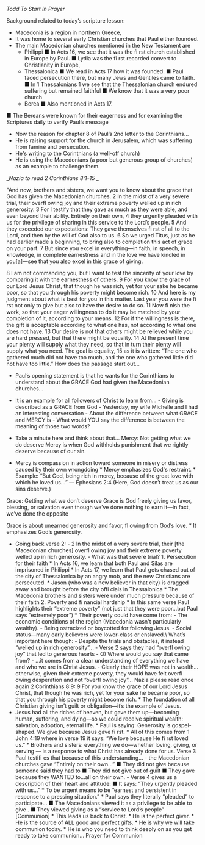 *Todd To Start In Prayer*

Background related to today’s scripture lesson:

 * Macedonia is a region in northern Greece,
 * It was home to several early Christian churches that Paul either founded.
 * The main Macedonian churches mentioned in the New Testament are
    - Philippi
■ In Acts 16, we see that it was the fi rst church established in Europe by Paul.
■ Lydia was the fi rst recorded convert to Christianity in Europe,
    - Thessalonica
■ We read in Acts 17 how it was founded.
■ Paul faced persecution there, but many Jews and Gentiles came to faith.
■ In 1 Thessalonians 1 we see that the Thessalonian church endured suffering but remained faithful
■ We know that it was a very poor church
    - Berea
■ Also mentioned in Acts 17.

■ The Bereans were known for their eagerness and for examining the Scriptures daily to verify Paul’s message  

* Now the reason for chapter 8 of Paul’s 2nd letter to the Corinthians…  
* He is raising support for the church in Jerusalem, which was suffering from famine and persecution.  
* He's writing to the Corinthians (a well-off church)  
* He is using the Macedonians (a poor but generous group of churches) as an example to challenge them.

_*Nazia to read 2 Corinthians 8:1-15* _

"And now, brothers and sisters, we want you to know about the grace that God has given the Macedonian churches. 2 In the midst of a very severe trial, their overfl owing joy and their extreme poverty welled up in rich generosity. 3 For I testify that they gave as much as they were able, and even beyond their ability. Entirely on their own, 4 they urgently pleaded with us for the privilege of sharing in this service to the Lord’s people. 5 And they exceeded our expectations: They gave themselves fi rst of all to the Lord, and then by the will of God also to us. 6 So we urged Titus, just as he had earlier made a beginning, to bring also to completion this act of grace on your part. 7 But since you excel in everything—in faith, in speech, in knowledge, in complete earnestness and in the love we have kindled in you[a]—see that you also excel in this grace of giving.

8 I am not commanding you, but I want to test the sincerity of your love by comparing it with the earnestness of others. 9 For you know the grace of our Lord Jesus Christ, that though he was rich, yet for your sake he became poor, so that you through his poverty might become rich. 10 And here is my judgment about what is best for you in this matter. Last year you were the fi rst not only to give but also to have the desire to do so. 11 Now fi nish the work, so that your eager willingness to do it may be matched by your completion of it, according to your means. 12 For if the willingness is there, the gift is acceptable according to what one has, not according to what one does not have. 13 Our desire is not that others might be relieved while you are hard pressed, but that there might be equality. 14 At the present time your plenty will supply what they need, so that in turn their plenty will supply what you need. The goal is equality, 15 as it is written: “The one who gathered much did not have too much, and the one who gathered little did not have too little.” How does the passage start out…     

- Paul’s opening statement is that he wants for the Corinthians to understand about the GRACE God had given the Macedonian churches…     

- It is an example for all followers of Christ to learn from...     - Giving is described as a GRACE from God     - Yesterday, my wife Michelle and I had an interesting conversation     - About the difference between what GRACE and MERCY is     - What would YOU say the difference is between the meaning of those two words?     

- Take a minute here and think about that… Mercy: Not getting what we do deserve Mercy is when God withholds punishment that we rightly deserve because of our sin.  

* Mercy is compassion in action toward someone in misery or distress caused by their own wrongdoing  * Mercy emphasizes God's restraint.  * Example: “But God, being rich in mercy, because of the great love with which he loved us…” — Ephesians 2:4 (Here, God doesn’t treat us as our sins deserve.) 

Grace: Getting what we don’t deserve Grace is God freely giving us favor, blessing, or salvation even though we’ve done nothing to earn it—in fact, we’ve done the opposite

Grace is about unearned generosity and favor, fl owing from God’s love.  * It emphasizes God’s generosity.
 * Going back verse 2:     - 2 In the midst of a very severe trial, their [the Macedonian churches] overfl owing joy and their extreme poverty welled up in rich generosity.     - What was that severe trial? 1. Persecution for their faith  * In Acts 16, we learn that both Paul and Silas are imprisoned in Philippi  * In Acts 17, we learn that Paul gets chased out of the city of Thessalonica by an angry mob, and the new Christians are persecuted.  * Jason (who was a new believer in that city) is dragged away and brought before the city offi cials in Thessalonica  * The Macedonia brothers and sisters were under much pressure because of their faith 2. Poverty and fi nancial hardship  * In this same verse Paul highlights their “extreme poverty” (not just that they were poor…but Paul says “extremely poor”)  * Their poverty could have come from:     - The economic conditions of the region (Macedonia wasn't particularly wealthy).     - Being ostracized or boycotted for following Jesus.     - Social status—many early believers were lower-class or enslaved.\ What’s important here though:     - Despite the trials and obstacles, it instead “welled up in rich generosity”...     - Verse 2 says they had “overfl owing joy” that led to generous hearts     - Q) Where would you say that came from?     - …it comes from a clear understanding of everything we have and who we are in Christ Jesus.     - Clearly their HOPE was not in wealth…otherwise, given their extreme poverty, they would have felt overfl owing desperation and not “overfl owing joy”… Nazia please read once again 2 Corinthians 8:9: 9 For you know the grace of our Lord Jesus Christ, that though he was rich, yet for your sake he became poor, so that you through his poverty might become rich.  * The foundation of all Christian giving isn’t guilt or obligation—it’s the example of Jesus.
 * Jesus had all the riches of heaven, but gave them up—becoming human, suffering, and dying—so we could receive spiritual wealth: salvation, adoption, eternal life.  * Paul is saying: Generosity is gospel-shaped. We give because Jesus gave fi rst.  * All of this comes from 1 John 4:19 where in verse 19 it says: “We love because He fi rst loved us.”  * Brothers and sisters: everything we do—whether loving, giving, or serving — is a response to what Christ has already done for us. Verse 3 Paul testifi es that because of this understanding…     - the Macedonian churches gave “Entirely on their own…” ■ They did not give because someone said they had to ■ They did not give out of guilt ■ They gave because they WANTED to…all on their own.     - Verse 4 gives us a description of their heart and attitude: ■ It says: “They urgently pleaded with us…”  * To be urgent means to be “earnest and persistent in response to a pressing situation.”  * Paul says they literally “pleaded” to participate… ■ The Macedonians viewed it as a privilege to be able to give . ■ They viewed giving as a “service to Lord’s people”
[Communion]  * This leads us back to Christ.  * He is the perfect giver.  * He is the source of ALL good and perfect gifts.  * He is why we will take communion today.  * He is who you need to think deeply on as you get ready to take communion…
Prayer for Communion